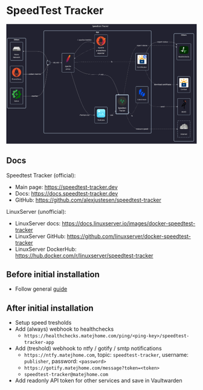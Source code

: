 # SpeedTest Tracker

![diagram](../../docs/diagrams/out/apps/speedtest-tracker.png)

## Docs

Speedtest Tracker (official):

- Main page: <https://speedtest-tracker.dev>
- Docs: <https://docs.speedtest-tracker.dev>
- GitHub: <https://github.com/alexjustesen/speedtest-tracker>

LinuxServer (unofficial):

- LinuxServer docs: <https://docs.linuxserver.io/images/docker-speedtest-tracker>
- LinuxServer GitHub: <https://github.com/linuxserver/docker-speedtest-tracker>
- LinuxServer DockerHub: <https://hub.docker.com/r/linuxserver/speedtest-tracker>

## Before initial installation

- Follow general [guide](../../docs/Checklist%20for%20new%20docker-apps.md)

## After initial installation

- Setup speed tresholds
- Add (always) webhook to healthchecks
    - `https://healthchecks.matejhome.com/ping/<ping-key>/speedtest-tracker-app`
- Add (treshold) webhook to ntfy / gotify / smtp notifications
    - `https://ntfy.matejhome.com`, topic: `speedtest-tracker`, username: `publisher`, password: `<password>`
    - `https://gotify.matejhome.com/message?token=<token>`
    - `speedtest-tracker@matejhome.com`
- Add readonly API token for other services and save in Vaultwarden
